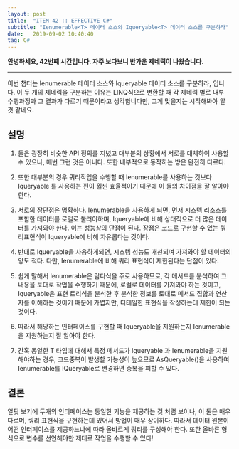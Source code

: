 ```yaml
---
layout: post
title:  "ITEM 42 :: EFFECTIVE C#"
subtitle: "Ienumerable<T> 데이터 소스와 Iqueryable<T> 데이터 소스를 구분하라"
date:   2019-09-02 10:40:40
tag: C#
---
```


**안녕하세요, 42번째 시간입니다. 자주 보다보니 반가운 제네릭이 나왔습니다.**

___

이번 챕터는 Ienumerable<T> 데이터 소스와 Iqueryable<T> 데이터 소스를 구분하라, 입니다.
이 두 개의 제네릭을 구분하는 이유는 LINQ식으로 변환할 때 각 제네릭 별로 내부 수행과정과 그 결과가 다르기 때문이라고 생각합니다만, 그게 맞을지는 시작해봐야 알 것 같네요.


## 설명


1. 둘은 굉장히 비슷한 API 정의를 지녔고 대부분의 상황에서 서로를 대체하여 사용할 수 있으나, 매번 그런 것은 아니다. 또한 내부적으로 동작하는 방은 완전히 다르다.

2. 또한 대부분의 경우 쿼리작업을 수행할 때 Ienumerable<T>를 사용하는 것보다 Iqueryable<T> 를 사용하는 편이 훨씬 효율적이기 때문에 이 둘의 차이점을 잘 알아야 한다.

3. 서로의 장단점은 명확하다. Ienumerable을 사용하게 되면, 먼저 시스템 리소스를 포함한 데이터를 로컬로 불러야하며, Iqueryable에 비해 상대적으로 더 많은 데이터를 가져와야 한다. 이는 성능상의 단점이 된다.
	장점은 코드로 구현할 수 있는 쿼리표현식이 Iqueryable에 비해 자유롭다는 것이다.

4. 반대로 Iqueryable을 사용하게되면, 시스템 성능도 개선되며 가져와야 할 데이터의 양도 적다.  다만, Ienumerable에 비해 쿼리 표현식이 제한된다는 단점이 있다.

5. 쉽게 말해서 Ienumerable은 람다식을 주로 사용하므로, 각 메서드를 분석하여 그 내용을 토대로 작업을 수행하기 때문에, 로컬로 데이터를 가져와야 하는 것이고, Iqueryable은 표현 트리식을 분석한 후 분석한 정보를 토대로 메서드 집합과 연산자를 이해하는 것이기 때문에 가볍지만, 디테일한 표현식을 작성하는데 제한이 되는 것이다.

6. 따라서 해당하는 인터페이스를 구현할 때 Iqueryable을 지원하는지 Ienumerable을 지원하는지 잘 알아야 한다.


7. 간혹 동일한 T 타입에 대해서 특정 메서드가 Iqueryable 과 Ienumerable을 지원해야하는 경우, 코드중복이 발생할 가능성이 높으므로 AsQueryable()을 사용하여 Ienumerable<T>를 IQueryable로 변경하면 중복을 피할 수 있다.


## 결론
	
얼핏 보기에 두개의 인터페이스는 동일한 기능을 제공하는 것 처럼 보이나, 이 둘은 매우 다르며, 쿼리 표현식을 구현하는데 있어서 방법이 매우 상이하다. 따라서 데이터 원본이 어떤 인터페이스를 제공하느냐에 따라 올바르게 쿼리를 구성해야 한다. 또한 올바른 형식으로 변수를 선언해야만 제대로 작업을 수행할 수 있다!


